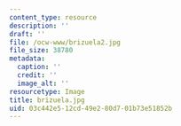 ```yaml
---
content_type: resource
description: ''
draft: ''
file: /ocw-www/brizuela2.jpg
file_size: 38780
metadata:
  caption: ''
  credit: ''
  image_alt: ''
resourcetype: Image
title: brizuela.jpg
uid: 03c442e5-12cd-49e2-80d7-01b73e51852b
---
```

